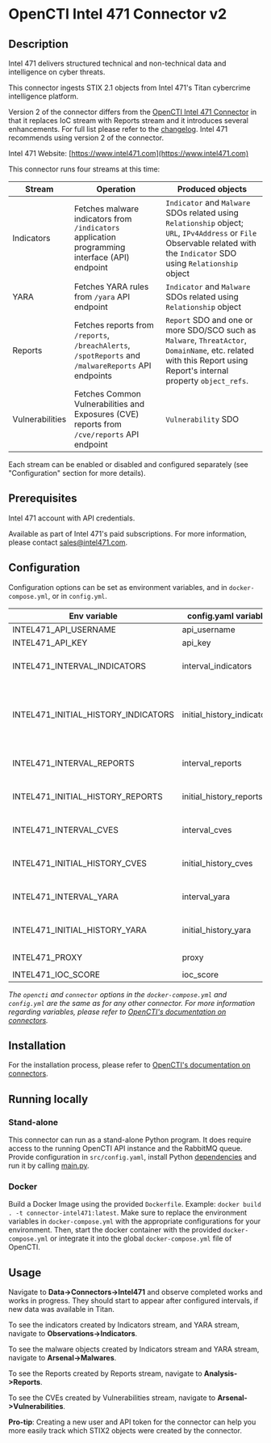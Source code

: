 # OpenCTI Intel 471 Connector v2

## Description

Intel 471 delivers structured technical and non-technical data and intelligence on cyber threats.

This connector ingests STIX 2.1 objects from Intel 471's Titan cybercrime intelligence platform.

Version 2 of the connector differs from the [OpenCTI Intel 471 Connector](../intel471) in that it replaces IoC stream with Reports stream 
and it introduces several enhancements. For full list please refer to the [changelog](changelog.md). Intel 471 recommends using version 2 of the connector.

Intel 471 Website: [https://www.intel471.com](https://www.intel471.com)

This connector runs four streams at this time:

| Stream          | Operation                                                                                            | Produced objects
|-----------------|------------------------------------------------------------------------------------------------------|--------------------------------------------------
| Indicators      | Fetches malware indicators from `/indicators` application programming interface (API) endpoint       | `Indicator` and `Malware` SDOs related using `Relationship` object; `URL`, `IPv4Address` or `File` Observable related with the `Indicator` SDO using `Relationship` object
| YARA            | Fetches YARA rules from `/yara` API endpoint                                                         | `Indicator` and `Malware` SDOs related using `Relationship` object
| Reports         | Fetches reports from `/reports`, `/breachAlerts`, `/spotReports` and `/malwareReports` API endpoints | `Report` SDO and one or more SDO/SCO such as `Malware`, `ThreatActor`, `DomainName`, etc. related with this Report using Report's internal property `object_refs`.
| Vulnerabilities | Fetches Common Vulnerabilities and Exposures (CVE) reports from `/cve/reports` API endpoint          | `Vulnerability` SDO

Each stream can be enabled or disabled and configured separately (see "Configuration" section for more details).

## Prerequisites

Intel 471 account with API credentials.

Available as part of Intel 471's paid subscriptions. For more information, please contact sales@intel471.com.

## Configuration

Configuration options can be set as environment variables, and in `docker-compose.yml`, or in `config.yml`.

| Env variable                        | config.yaml variable       | Description
|-------------------------------------|----------------------------|--------------------------------------------------
| INTEL471_API_USERNAME               | api_username               | Titan API username
| INTEL471_API_KEY                    | api_key                    | Titan API key
| INTEL471_INTERVAL_INDICATORS        | interval_indicators        | How often malware indicators should be fetched in minutes. If not set, the stream will not be enabled.
| INTEL471_INITIAL_HISTORY_INDICATORS | initial_history_indicators | Initial date in epoch milliseconds UTC, such as 1643989649000, the malware indicators should be fetched from on the connector's first run. If not set, they will be fetched from the connector's start date. Excludes historical dates.
| INTEL471_INTERVAL_REPORTS           | interval_reports           | Same as INTEL471_INTERVAL_INDICATORS variable, but for reports.
| INTEL471_INITIAL_HISTORY_REPORTS    | initial_history_reports    | Same as INTEL471_INITIAL_HISTORY_INDICATORS variable, but for reports.
| INTEL471_INTERVAL_CVES              | interval_cves              | Same as INTEL471_INTERVAL_INDICATORS variable, but for CVE reports.
| INTEL471_INITIAL_HISTORY_CVES       | initial_history_cves       | Same as INTEL471_INITIAL_HISTORY_INDICATORS variable, but for CVE reports.
| INTEL471_INTERVAL_YARA              | interval_yara              | Same as INTEL471_INTERVAL_INDICATORS variable, but for YARA rules.
| INTEL471_INITIAL_HISTORY_YARA       | initial_history_yara       | Same as INTEL471_INITIAL_HISTORY_INDICATORS variable, but for YARA rules.
| INTEL471_PROXY                      | proxy                      | Optional Proxy URL, for example `http://user@pass:localhost:3128`
| INTEL471_IOC_SCORE                      | ioc_score                      | Indicator [score](https://docs.opencti.io/latest/usage/indicators-lifecycle/). Defaults to `70`.

_The `opencti` and `connector` options in the `docker-compose.yml` and `config.yml` are the same as for any other connector.
For more information regarding variables, please refer to [OpenCTI's documentation on connectors](https://docs.opencti.io/latest/deployment/connectors/)._

## Installation

For the installation process, please refer to [OpenCTI's documentation on connectors](https://docs.opencti.io/latest/deployment/connectors/).

## Running locally

### Stand-alone

This connector can run as a stand-alone Python program. It does require access to the running OpenCTI API instance
and the RabbitMQ queue. Provide configuration in `src/config.yaml`, install Python [dependencies](src/requirements.txt) and run it by calling [main.py](src/main.py).

### Docker

Build a Docker Image using the provided `Dockerfile`. Example: `docker build . -t connector-intel471:latest`.
Make sure to replace the environment variables in `docker-compose.yml` with the appropriate configurations for your environment.
Then, start the docker container with the provided `docker-compose.yml` or integrate it into the global `docker-compose.yml` file of OpenCTI.

## Usage

Navigate to **Data->Connectors->Intel471** and observe completed works and works in progress. They should start to appear after
configured intervals, if new data was available in Titan.

To see the indicators created by Indicators stream, and YARA stream, navigate to **Observations->Indicators**.

To see the malware objects created by Indicators stream and YARA stream, navigate to **Arsenal->Malwares**.

To see the Reports created by Reports stream, navigate to **Analysis->Reports**.

To see the CVEs created by Vulnerabilities stream, navigate to **Arsenal->Vulnerabilities**.


**Pro-tip**: Creating a new user and API token for the connector can help you more easily track which STIX2 objects were created by the connector.